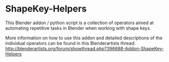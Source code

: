 # ShapeKey-Helpers

This Blender addon / python script is a collection of operators aimed at automating repetitive tasks in Blender when working with shape keys.

More information on how to use this addon and detailed descriptions of the individual operators can be found in this Blenderartists thread: http://blenderartists.org/forum/showthread.php?396688-Addon-ShapeKey-Helpers
